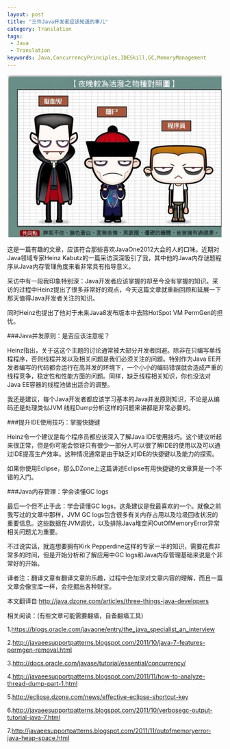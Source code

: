```yaml
---
layout: post
title: "三件Java开发者应该知道的事儿"
category: Translation
tags:
 - Java
 - Translation
keywords: Java,ConcurrencyPrinciples,IDESkill,GC,MemoryManagement
---
```

<div class="center">
	<img src="/post_images/2012/10/programmer.jpg">
</div>

这是一篇有趣的文章，应该符合那些喜欢JavaOne2012大会的人的口味。近期对Java领域专家Heinz Kabutz的一篇采访深深吸引了我，其中他的Java内存谜题程序从Java内存管理角度来看非常具有指导意义。

采访中有一段我印象特别深：Java开发者应该掌握的却至今没有掌握的知识。采访的过程中Heinz提出了很多非常好的观点，今天这篇文章就重新回顾和延展一下那天值得Java开发者关注的知识。

同时Heinz也提出了他对于未来Java8发布版本中去除HotSpot VM PermGen的担忧。

###Java并发原则：是否应该注意呢？

Heinz指出，关于这这个主题的讨论通常被大部分开发者回避。除非在只编写单线程程序，否则线程并发以及相关问题是我们必须关注的问题。特别作为Java EE开发者编写的代码都会运行在高并发的环境下，一个小小的编码错误就会造成严重的线程竞争，稳定性和性能方面的问题。同样，缺乏线程相关知识，你也没法对Java EE容器的线程池做出适合的调整。

我还是建议，每个Java开发者都应该学习基本的Java并发原则知识，不论是从编码还是处理类似JVM 线程Dump分析这样的问题来讲都是非常必要的。

###提升IDE使用技巧：掌握快捷键

Heinz令一个建议是每个程序员都应该深入了解Java IDE使用技巧。这个建议听起来很正常，但是你可能会惊讶只有很少一部分人可以很了解IDE的使用以及可以通过IDE提高生产效率。这种情况通常是由于缺乏对IDE的快捷键以及能力的探索。

如果你使用Eclipse，那么DZone上这篇讲述Eclipse有用快捷键的文章算是一个不错的入门。

###Java内存管理：学会读懂GC logs

最后一个但不止于此：学会读懂GC logs，这条建议是我最喜欢的一个。就像之前我写过的文章中那样，JVM GC logs包含很多有关内存占用以及垃圾回收状况的重要信息。这些数据在JVM调优，以及排除Java堆空间OutOfMemoryError异常相关问题尤为重要。

不过说实话，就连想要拥有Kirk Pepperdine这样的专家一半的知识，需要花费非常多的时间，但是开始分析和了解应用中GC logs和Java内存管理基础来说是个非常好的开始。

译者注：翻译文章有翻译文章的乐趣，过程中会加深对文章内容的理解，而且一篇文章会像宝库一样，会挖掘出各种财宝。

本文翻译自:<a href="http://java.dzone.com/articles/three-things-java-developers" target="_blank">http://java.dzone.com/articles/three-things-java-developers</a>


相关阅读：(有些文章可能需要翻墙，自备翻墙工具)

1.<a href="https://blogs.oracle.com/javaone/entry/the_java_specialist_an_interview" target="_blank">https://blogs.oracle.com/javaone/entry/the_java_specialist_an_interview</a>

2.<a href="http://javaeesupportpatterns.blogspot.com/2011/10/java-7-features-permgen-removal.html" target="_blank">http://javaeesupportpatterns.blogspot.com/2011/10/java-7-features-permgen-removal.html</a>

3.<a href="http://docs.oracle.com/javase/tutorial/essential/concurrency/" target="_blank">http://docs.oracle.com/javase/tutorial/essential/concurrency/</a>

4.<a href="http://javaeesupportpatterns.blogspot.com/2011/11/how-to-analyze-thread-dump-part-1.html" target="_blank">http://javaeesupportpatterns.blogspot.com/2011/11/how-to-analyze-thread-dump-part-1.html</a>

5.<a href="http://eclipse.dzone.com/news/effective-eclipse-shortcut-key" target="_blank">http://eclipse.dzone.com/news/effective-eclipse-shortcut-key</a>

6.<a href="http://javaeesupportpatterns.blogspot.com/2011/10/verbosegc-output-tutorial-java-7.html" target="_blank">http://javaeesupportpatterns.blogspot.com/2011/10/verbosegc-output-tutorial-java-7.html</a>

7.<a href="http://javaeesupportpatterns.blogspot.com/2011/11/outofmemoryerror-java-heap-space.html" target="_blank">http://javaeesupportpatterns.blogspot.com/2011/11/outofmemoryerror-java-heap-space.html</a>
